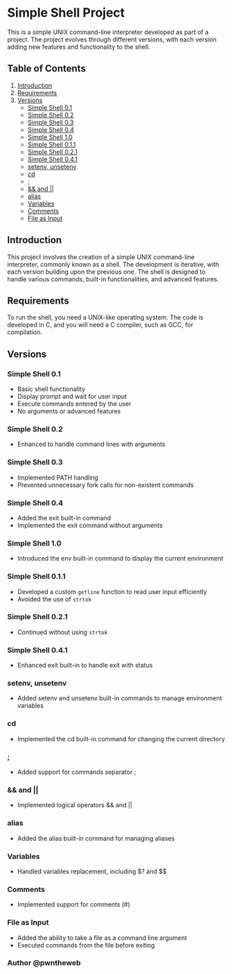 # Simple Shell Project

This is a simple UNIX command-line interpreter developed as part of a project. The project evolves through different versions, with each version adding new features and functionality to the shell.

## Table of Contents

1. [Introduction](#introduction)
2. [Requirements](#requirements)
3. [Versions](#versions)
   - [Simple Shell 0.1](#simple-shell-01)
   - [Simple Shell 0.2](#simple-shell-02)
   - [Simple Shell 0.3](#simple-shell-03)
   - [Simple Shell 0.4](#simple-shell-04)
   - [Simple Shell 1.0](#simple-shell-10)
   - [Simple Shell 0.1.1](#simple-shell-011)
   - [Simple Shell 0.2.1](#simple-shell-021)
   - [Simple Shell 0.4.1](#simple-shell-041)
   - [setenv, unsetenv](#setenv-unsetenv)
   - [cd](#cd)
   - [;](#semicolon)
   - [&& and ||](#logical-operators)
   - [alias](#alias)
   - [Variables](#variables)
   - [Comments](#comments)
   - [File as Input](#file-as-input)

## Introduction

This project involves the creation of a simple UNIX command-line interpreter, commonly known as a shell. The development is iterative, with each version building upon the previous one. The shell is designed to handle various commands, built-in functionalities, and advanced features.

## Requirements

To run the shell, you need a UNIX-like operating system. The code is developed in C, and you will need a C compiler, such as GCC, for compilation.

## Versions

### Simple Shell 0.1

- Basic shell functionality
- Display prompt and wait for user input
- Execute commands entered by the user
- No arguments or advanced features

### Simple Shell 0.2

- Enhanced to handle command lines with arguments

### Simple Shell 0.3

- Implemented PATH handling
- Prevented unnecessary fork calls for non-existent commands

### Simple Shell 0.4

- Added the exit built-in command
- Implemented the exit command without arguments

### Simple Shell 1.0

- Introduced the env built-in command to display the current environment

### Simple Shell 0.1.1

- Developed a custom `getline` function to read user input efficiently
- Avoided the use of `strtok`

### Simple Shell 0.2.1

- Continued without using `strtok`

### Simple Shell 0.4.1

- Enhanced exit built-in to handle exit with status

### setenv, unsetenv

- Added setenv and unsetenv built-in commands to manage environment variables

### cd

- Implemented the cd built-in command for changing the current directory

### ;

- Added support for commands separator ;

### && and ||

- Implemented logical operators && and ||

### alias

- Added the alias built-in command for managing aliases

### Variables

- Handled variables replacement, including $? and $$

### Comments

- Implemented support for comments (#)

### File as Input

- Added the ability to take a file as a command line argument
- Executed commands from the file before exiting

### Author @pwntheweb
